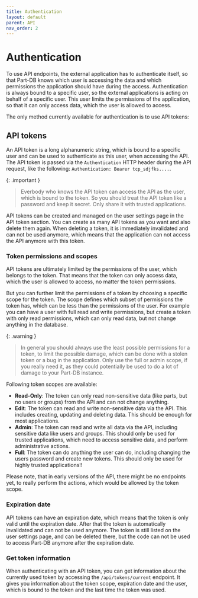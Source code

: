 ```yaml
---
title: Authentication
layout: default
parent: API
nav_order: 2
---
```


# Authentication

To use API endpoints, the external application has to authenticate itself, so that Part-DB knows which user is accessing the data and which permissions
the application should have during the access. Authentication is always bound to a specific user, so the external applications is acting on behalf of a
specific user. This user limits the permissions of the application, so that it can only access data, which the user is allowed to access.

The only method currently available for authentication is to use API tokens:

## API tokens

An API token is a long alphanumeric string, which is bound to a specific user and can be used to authenticate as this user, when accessing the API.
The API token is passed via the `Authentication` HTTP header during the API request, like the following: `Authentication: Bearer tcp_sdjfks....`.

{: .important }
> Everbody who knows the API token can access the API as the user, which is bound to the token. So you should treat the API token like a password
> and keep it secret. Only share it with trusted applications.

API tokens can be created and managed on the user settings page in the API token section. You can create as many API tokens as you want and also delete them again.
When deleting a token, it is immediately invalidated and can not be used anymore, which means that the application can not access the API anymore with this token.


### Token permissions and scopes

API tokens are ultimately limited by the permissions of the user, which belongs to the token. That means that the token
can only access data, which the user is allowed to access, no matter the token permissions.

But you can further limit the permissions of a token by choosing a specific scope for the token. The scope defines which
subset of permissions the token has, which can be less than the permissions of the user. For example you can have a user
with full read and write permissions, but create a token with only read permissions, which can only read data, but not 
change anything in the database.

{: .warning }
> In general you should always use the least possible permissions for a token, to limit the possible damage, which can be done with a stolen token or a bug in the application.
> Only use the full or admin scope, if you really need it, as they could potentially be used to do a lot of damage to your Part-DB instance.

Following token scopes are available:

* **Read-Only**: The token can only read non-sensitive data (like parts, but no users or groups) from the API and can not change anything.
* **Edit**: The token can read and write non-sensitive data via the API. This includes creating, updating and deleting data. This should be enough for most applications.
* **Admin**: The token can read and write all data via the API, including sensitive data like users and groups. This should only be used for trusted applications, which need to access sensitive data, and perform administrative actions.
* **Full**: The token can do anything the user can do, including changing the users password and create new tokens. This should only be used for highly trusted applications!!

Please note, that in early versions of the API, there might be no endpoints yet, to really perform the actions, which would be allowed by the token scope.

### Expiration date

API tokens can have an expiration date, which means that the token is only valid until the expiration date. After that
the token is automatically invalidated and can not be used anymore. The token is still listed on the user settings page,
and can be deleted there, but the code can not be used to access Part-DB anymore after the expiration date.

### Get token information

When authenticating with an API token, you can get information about the currently used token by accessing the `/api/tokens/current` endpoint.
It gives you information about the token scope, expiration date and the user, which is bound to the token and the last time the token was used.
